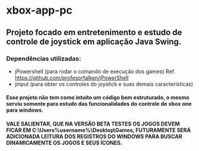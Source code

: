 # xbox-app-pc

## Projeto focado em entretenimento e estudo de controle de joystick em aplicação Java Swing.

### Dependências utilizadas:
- jPowershell (para rodar o comando de execução dos games) Ref. https://github.com/profesorfalken/jPowerShell
- jinput (para obter os controles do joystick e suas demais características)

#### Esse projeto não tem como intuito um código bem estruturado, o mesmo serviu somente para estudo das funcionalidades do controle de xbox one para windows.

#### VALE SALIENTAR, QUE NA VERSÃO BETA TESTES OS JOGOS DEVEM FICAR EM C:\Users\%username%\Desktop\Games, FUTURAMENTE SERÁ ADICIONADA LEITURA DOS REGISTROS DO WINDOWS PARA BUSCAR DINAMICAMENTE OS JOGOS E SEUS ÍCONES.
